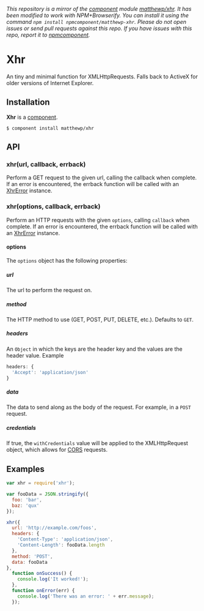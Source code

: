 *This repository is a mirror of the [component](http://component.io) module [matthewp/xhr](http://github.com/matthewp/xhr). It has been modified to work with NPM+Browserify. You can install it using the command `npm install npmcomponent/matthewp-xhr`. Please do not open issues or send pull requests against this repo. If you have issues with this repo, report it to [npmcomponent](https://github.com/airportyh/npmcomponent).*
# Xhr

An tiny and minimal function for XMLHttpRequests. Falls back to ActiveX for older versions of Internet Explorer.

## Installation

**Xhr** is a [component](https://github.com/component/component).

    $ component install matthewp/xhr

## API

### xhr(url, callback, errback)

Perform a GET request to the given url, calling the callback when complete. If an error is encountered, the errback function will be called with an [XhrError](https://github.com/matthewp/xhrerror) instance.

### xhr(options, callback, errback)

Perform an HTTP requests with the given ``options``, calling ``callback`` when complete. If an error is encountered, the errback function will be called with an [XhrError](https://github.com/matthewp/xhrerror) instance.

#### options

The ``options`` object has the following properties:

##### url

The url to perform the request on.

##### method

The HTTP method to use (GET, POST, PUT, DELETE, etc.).  Defaults to ``GET``.

##### headers

An ``Object`` in which the keys are the header key and the values are the header value. Example

```javascript
headers: {
  'Accept': 'application/json'
}
```

##### data

The data to send along as the body of the request. For example, in a ``POST`` request.

##### credentials

If true, the ``withCredentials`` value will be applied to the XMLHttpRequest object, which allows for [CORS](http://www.w3.org/TR/cors/) requests.

## Examples

```javascript
var xhr = require('xhr');

var fooData = JSON.stringify({
  foo: 'bar',
  baz: 'qux'
});

xhr({
  url: 'http://example.com/foos',
  headers: {
    'Content-Type': 'application/json',
    'Content-Length': fooData.length
  },
  method: 'POST',
  data: fooData
},
  function onSuccess() {
    console.log('It worked!');
  },
  function onError(err) {
    console.log('There was an error: ' + err.message);
  });
```